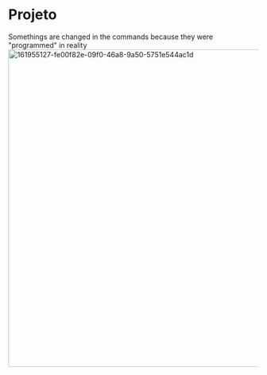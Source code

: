 # Projeto
Somethings are changed in the commands because they were "programmed" in reality
<img width="638" alt="161955127-fe00f82e-09f0-46a8-9a50-5751e544ac1d" src="https://user-images.githubusercontent.com/96175752/163745953-47b42117-6872-46a0-ae64-1dcfa49da3af.png">
